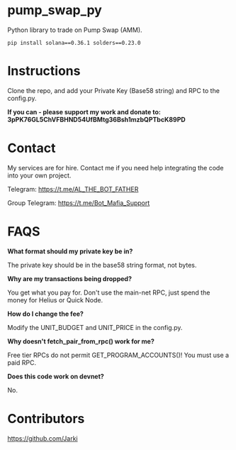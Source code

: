 # pump_swap_py

Python library to trade on Pump Swap (AMM). 

```
pip install solana==0.36.1 solders==0.23.0
```

# Instructions

Clone the repo, and add your Private Key (Base58 string) and RPC to the config.py.

**If you can - please support my work and donate to: 3pPK76GL5ChVFBHND54UfBMtg36Bsh1mzbQPTbcK89PD**


# Contact

My services are for hire. Contact me if you need help integrating the code into your own project.

Telegram: https://t.me/AL_THE_BOT_FATHER

Group Telegram: https://t.me/Bot_Mafia_Support


# FAQS

**What format should my private key be in?** 

The private key should be in the base58 string format, not bytes. 

**Why are my transactions being dropped?** 

You get what you pay for. Don't use the main-net RPC, just spend the money for Helius or Quick Node.

**How do I change the fee?** 

Modify the UNIT_BUDGET and UNIT_PRICE in the config.py. 

**Why doesn't fetch_pair_from_rpc() work for me?** 

Free tier RPCs do not permit GET_PROGRAM_ACCOUNTS()! You must use a paid RPC. 

**Does this code work on devnet?**

No. 

# Contributors

https://github.com/Jarki

